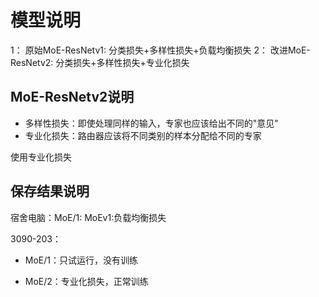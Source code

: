 # 模型说明

1： 原始MoE-ResNetv1:   分类损失+多样性损失+负载均衡损失
2： 改进MoE-ResNetv2:  分类损失+多样性损失+专业化损失



## MoE-ResNetv2说明

- 多样性损失：即使处理同样的输入，专家也应该给出不同的"意见"
- 专业化损失：路由器应该将不同类别的样本分配给不同的专家

使用专业化损失

## 保存结果说明

宿舍电脑：MoE/1:	MoEv1:负载均衡损失

3090-203：

- MoE/1：只试运行，没有训练

- MoE/2：专业化损失，正常训练